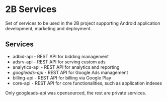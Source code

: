 # 2B Services


Set of services to be used in the 2B project supporting Android application development, marketing and deployment.

## Services
- adbid-api - REST API for bidding management
- adsrv-api - REST API for serving custom ads
- analytics-api - REST API for analytics and reporting
- *googleads-api* - REST API for Google Ads management
- billing-api - REST API for billing via Google Play
- core-api - REST API for core functionalities, such as application indexes

Only googleads-api was opensourced, the rest are private services.
